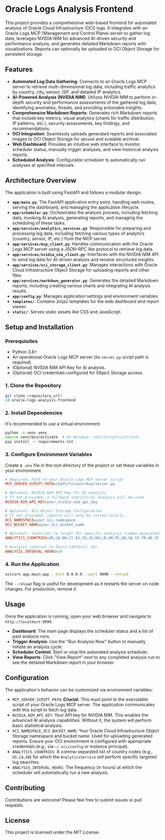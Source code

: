 Oracle Logs Analysis Frontend
=============================

This project provides a comprehensive web-based frontend for automated analysis of Oracle Cloud Infrastructure (OCI) logs. It integrates with an Oracle Logs MCP (Management and Control Plane) server to gather log data, leverages NVIDIA NIM for advanced AI-driven security and performance analysis, and generates detailed Markdown reports with visualizations. Reports can optionally be uploaded to OCI Object Storage for persistent storage.

Features
--------

-   **Automated Log Data Gathering**: Connects to an Oracle Logs MCP server to retrieve multi-dimensional log data, including traffic analytics by country, city, sensor, ISP, and detailed IP analytics.
-   **AI-Powered Analysis (NVIDIA NIM)**: Utilizes NVIDIA NIM to perform in-depth security and performance assessments of the gathered log data, identifying anomalies, threats, and providing actionable insights.
-   **Comprehensive Markdown Reports**: Generates rich Markdown reports that include key metrics, visual analytics (charts for traffic distribution, IP patterns, etc.), security assessments, key findings, and recommendations.
-   **OCI Integration**: Seamlessly uploads generated reports and associated images to OCI Object Storage for secure and scalable archival.
-   **Web Dashboard**: Provides an intuitive web interface to monitor scheduler status, manually trigger analyses, and view historical analysis reports.
-   **Scheduled Analysis**: Configurable scheduler to automatically run analyses at specified intervals.

Architecture Overview
---------------------

The application is built using FastAPI and follows a modular design:

-   **`app/main.py`**: The FastAPI application entry point, handling web routes, serving the dashboard, and managing the application lifecycle.
-   **`app/scheduler.py`**: Orchestrates the analysis process, including fetching data, invoking AI analysis, generating reports, and managing the scheduling of these tasks.
-   **`app/services/analytics_services.py`**: Responsible for preparing and processing log data, including fetching various types of analytics (country, sensor, IP, etc.) from the MCP server.
-   **`app/services/mcp_client.py`**: Handles communication with the Oracle Logs MCP server using a JSON-RPC like protocol to retrieve log data.
-   **`app/services/nvidia_nim_client.py`**: Interfaces with the NVIDIA NIM API to send log data for AI-driven analysis and receive structured insights.
-   **`app/services/oci_storage_client.py`**: Manages interactions with Oracle Cloud Infrastructure Object Storage for uploading reports and other files.
-   **`app/services/markdown_generator.py`**: Generates the detailed Markdown reports, including creating various charts and integrating AI analysis results.
-   **`app/config.py`**: Manages application settings and environment variables.
-   **`templates/`**: Contains Jinja2 templates for the web dashboard and report viewer.
-   **`static/`**: Serves static assets like CSS and JavaScript.

Setup and Installation
----------------------

### Prerequisites

-   Python 3.8+
-   An operational Oracle Logs MCP server (its `server.py` script path is required).
-   (Optional) NVIDIA NIM API Key for AI analysis.
-   (Optional) OCI credentials configured for Object Storage access.

### 1. Clone the Repository

```bash
git clone <repository_url>
cd oracle-logs-analysis-frontend
```

### 2. Install Dependencies

It's recommended to use a virtual environment:

```bash
python -m venv venv
source venv/bin/activate  # On Windows: venv\Scripts\activate
pip install -r requirements.txt
```

### 3. Configure Environment Variables

Create a `.env` file in the root directory of the project or set these variables in your environment.

```ini
# Required: Path to your Oracle Logs MCP server script
MCP_SERVER_SCRIPT_PATH=/path/to/your/mcp/server.py

# Optional: NVIDIA NIM API Key for AI analysis
# If not provided, a fallback statistical analysis will be used.
NVIDIA_NIM_API_KEY=your_nvidia_nim_api_key

# Optional: OCI Object Storage Configuration
# If not provided, reports will only be stored locally.
OCI_NAMESPACE=your_oci_namespace
OCI_BUCKET_NAME=your_oci_bucket_name

# Optional: Countries to target for specific analysis (comma-separated)
ANALYTICS_COUNTRIES=IR,UA,BH,CY,EG,IQ,JO,KW,LB,OM,PS,QA,SA,SY,TR,AE,YE

# Analysis interval in hours (default: 24)
ANALYSIS_INTERVAL_HOURS=24
```

### 4. Run the Application

```bash
uvicorn app.main:app --host 0.0.0.0 --port 9090 --reload
```

The `--reload` flag is useful for development as it restarts the server on code changes. For production, remove it.

Usage
-----

Once the application is running, open your web browser and navigate to `http://localhost:9090`.

-   **Dashboard**: The main page displays the scheduler status and a list of past analysis runs.
-   **Trigger Analysis**: Use the "Run Analysis Now" button to manually initiate an analysis cycle.
-   **Scheduler Control**: Start or stop the automated analysis scheduler.
-   **View Reports**: Click "View Report" next to any completed analysis run to see the detailed Markdown report in your browser.

Configuration
-------------

The application's behavior can be customized via environment variables:

-   `MCP_SERVER_SCRIPT_PATH`: **Crucial**. This must point to the executable script of your Oracle Logs MCP server. The application communicates with this script to fetch log data.
-   `NVIDIA_NIM_API_KEY`: Your API key for NVIDIA NIM. This enables the advanced AI analysis capabilities. Without it, the system will perform basic statistical analysis.
-   `OCI_NAMESPACE`, `OCI_BUCKET_NAME`: Your Oracle Cloud Infrastructure Object Storage namespace and bucket name. Used for uploading generated reports. Ensure your OCI environment is configured with appropriate credentials (e.g., via `~/.oci/config` or instance principal).
-   `ANALYTICS_COUNTRIES`: A comma-separated list of country codes (e.g., `US,CA,GB`) for which the `AnalyticsService` will perform specific targeted log searches.
-   `ANALYSIS_INTERVAL_HOURS`: The frequency (in hours) at which the scheduler will automatically run a new analysis.

Contributing
------------

Contributions are welcome! Please feel free to submit issues or pull requests.

License
-------

This project is licensed under the MIT License.

```